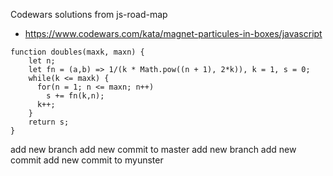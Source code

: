 Codewars solutions from js-road-map
* https://www.codewars.com/kata/magnet-particules-in-boxes/javascript
```
function doubles(maxk, maxn) {
    let n;
    let fn = (a,b) => 1/(k * Math.pow((n + 1), 2*k)), k = 1, s = 0;
    while(k <= maxk) {
      for(n = 1; n <= maxn; n++)
        s += fn(k,n);
      k++;
    }
    return s;
}
```
add new branch
add new commit to master
add new branch
add new commit
add new commit to myunster
